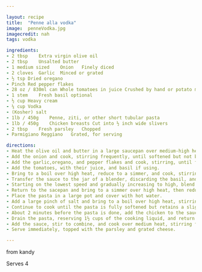 ```yaml
---

layout: recipe
title:  "Penne alla vodka"
image:  penneVodka.jpg
imagecredit: nah
tags: vodka

ingredients:
- 2 tbsp	Extra virgin olive oil	
- 2 tbsp	Unsalted butter	
- 1 medium sized	Onion	Finely diced
- 2 cloves	Garlic	Minced or grated
- ½ tsp	Dried oregano	
- Pinch	Red pepper flakes	
- 28 oz / 830ml can	Whole tomatoes in juice	Crushed by hand or potato masher into ½ inch chunks
- 1 stem	Fresh basil	optional
- ½ cup	Heavy cream	
- ¼ cup	Vodka	
- (Kosher) salt	
- 1lb / 450g	Penne, ziti, or other short tubular pasta	
- 1lb / 450g	Chicken breasts	Cut into ½ inch wide slivers
- 2 tbsp	Fresh parsley	Chopped
- Parmigiano Reggiano	Grated, for serving

directions:
- Heat the olive oil and butter in a large saucepan over medium-high heat until the butter has melted and the foaming subsides. 
- Add the onion and cook, stirring frequently, until softened but not browned, about 3 minutes. 
- Add the garlic,oregano, and pepper flakes and cook, stirring, until fragrant, about 1 minute. 
- Add the tomatoes, with their juice, and basil if using. 
- Bring to a boil over high heat, reduce to a simmer, and cook, stirring occasionally, until the sauce has thickened and reduced to 4 cups, about 30 minutes.	
- Transfer the sauce to the jar of a blender, discarding the basil, and add the cream and vodka.
- Starting on the lowest speed and gradually increasing to high, blend until completely smooth, about 30 seconds.
- Return to the sacepan and bring to a simmer over high heat, then reduce to a bare simmer and allow to reduce further while the pasta cooks.	
- Place the pasta in a large pot and cover with hot water.
- Add a large pinch of salt and bring to a boil over high heat, stirring occasionally to keep the pasta from sticking. 
- Continue to cook until the pasta is fully softened but retains a slight bite in the center.
- About 2 minutes before the pasta is done, add the chicken to the sauce and stir to combine.	
- Drain the pasta, reserving 1½ cups of the cooking liquid, and return to the pot.
- Add the sauce, stir to combine, and cook over medium heat, stirring frequently, until the chicken is cooked through and the sauce has achieved the desired consistency, about 1 minute, adding some of the reserved pasta water as necessary. 
- Serve immediately, topped with the parsley and grated cheese.	

---
```

from kandy

Serves 4